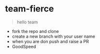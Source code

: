 # team-fierce

> hello team

- fork the repo and clone
- create a new branch with your user name
- when you are don push and raise a PR
- GoodSpeed
